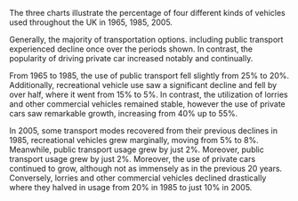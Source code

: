 The three charts illustrate the percentage of four different kinds of vehicles used throughout the UK in 1965, 1985, 2005.



Generally, the majority of transportation options. including public transport experienced decline once over the periods shown. In contrast, the popularity of driving private car increased notably and continually.



From 1965 to 1985, the use of public transport fell slightly from 25% to 20%. Additionally, recreational vehicle use saw a significant decline and fell by over half, where it went from 15% to 5%. In contrast, the utilization of lorries and other commercial vehicles remained stable, however the use of private cars saw remarkable growth, increasing from 40% up to 55%.



In 2005, some transport modes recovered from their previous declines in 1985, recreational vehicles grew marginally, moving from 5% to 8%. Meanwhile, public transport usage grew by just 2%. Moreover, public transport usage grew by just 2%. Moreover, the use of private cars continued to grow, although not as immensely as in the previous 20 years. Conversely, lorries and other commercial vehicles declined drastically where they halved in usage from 20% in 1985 to just 10% in 2005. 